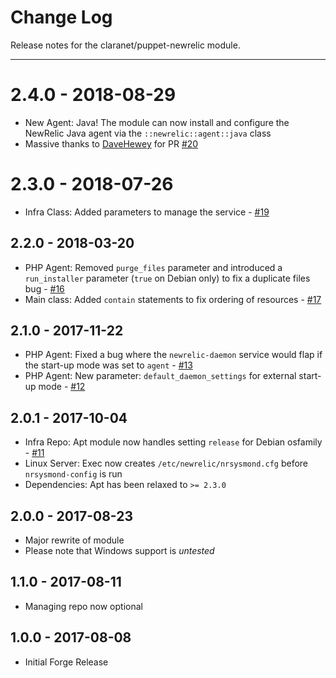 # Change Log

Release notes for the claranet/puppet-newrelic module.

------------------------------------------

# 2.4.0 - 2018-08-29
  * New Agent: Java! The module can now install and configure the NewRelic Java agent via the `::newrelic::agent::java` class
  * Massive thanks to [DaveHewey](https://github.com/DaveHewy) for PR [#20](https://github.com/claranet/puppet-newrelic/pull/19)

# 2.3.0 - 2018-07-26
  * Infra Class: Added parameters to manage the service - [#19](https://github.com/claranet/puppet-newrelic/pull/19)

## 2.2.0 - 2018-03-20
  * PHP Agent: Removed `purge_files` parameter and introduced a `run_installer` parameter (`true` on Debian only) to fix a duplicate files bug - [#16](https://github.com/claranet/puppet-newrelic/pull/16)
  * Main class: Added `contain` statements to fix ordering of resources - [#17](https://github.com/claranet/puppet-newrelic/pull/17)

## 2.1.0 - 2017-11-22
  * PHP Agent: Fixed a bug where the `newrelic-daemon` service would flap if the start-up mode was set to `agent` - [#13](https://github.com/claranet/puppet-newrelic/issues/13)
  * PHP Agent: New parameter: `default_daemon_settings` for external start-up mode - [#12](https://github.com/claranet/puppet-newrelic/pull/12)

## 2.0.1 - 2017-10-04
  * Infra Repo: Apt module now handles setting `release` for Debian osfamily - [#11](https://github.com/claranet/puppet-newrelic/issues/11)
  * Linux Server: Exec now creates `/etc/newrelic/nrsysmond.cfg` before `nrsysmond-config` is run
  * Dependencies: Apt has been relaxed to `>= 2.3.0`

## 2.0.0 - 2017-08-23
  * Major rewrite of module
  * Please note that Windows support is _untested_

## 1.1.0 - 2017-08-11
  * Managing repo now optional

## 1.0.0 - 2017-08-08
  * Initial Forge Release
